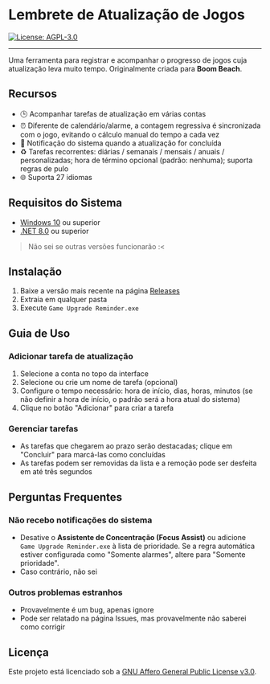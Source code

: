 ﻿# Lembrete de Atualização de Jogos

[![License: AGPL-3.0](https://img.shields.io/badge/License-AGPL--3.0-blue.svg)](https://opensource.org/licenses/AGPL-3.0)

---

Uma ferramenta para registrar e acompanhar o progresso de jogos cuja atualização leva muito tempo. Originalmente criada para **Boom Beach**.

## Recursos

- 🕒 Acompanhar tarefas de atualização em várias contas
- ⏰ Diferente de calendário/alarme, a contagem regressiva é sincronizada com o jogo, evitando o cálculo manual do tempo a cada vez
- 🔔 Notificação do sistema quando a atualização for concluída
- ♻️ Tarefas recorrentes: diárias / semanais / mensais / anuais / personalizadas; hora de término opcional (padrão: nenhuma); suporta regras de pulo
- 🌐 Suporta 27 idiomas

## Requisitos do Sistema

- [Windows 10](https://www.microsoft.com/en-ca/software-download/windows10) ou superior
- [.NET 8.0](https://dotnet.microsoft.com/en-us/download/dotnet/8.0) ou superior

> Não sei se outras versões funcionarão :<

## Instalação

1. Baixe a versão mais recente na página [Releases](https://github.com/YuanXiQWQ/Game-Upgrade-Reminder/releases)
2. Extraia em qualquer pasta
3. Execute `Game Upgrade Reminder.exe`

## Guia de Uso

### Adicionar tarefa de atualização

1. Selecione a conta no topo da interface
2. Selecione ou crie um nome de tarefa (opcional)
3. Configure o tempo necessário: hora de início, dias, horas, minutos (se não definir a hora de início, o padrão será a hora atual do sistema)
4. Clique no botão "Adicionar" para criar a tarefa

### Gerenciar tarefas

- As tarefas que chegarem ao prazo serão destacadas; clique em "Concluir" para marcá-las como concluídas
- As tarefas podem ser removidas da lista e a remoção pode ser desfeita em até três segundos

## Perguntas Frequentes

### Não recebo notificações do sistema

- Desative o **Assistente de Concentração (Focus Assist)** ou adicione `Game Upgrade Reminder.exe` à lista de prioridade. Se a regra automática estiver configurada como "Somente alarmes", altere para "Somente prioridade".
- Caso contrário, não sei

### Outros problemas estranhos

- Provavelmente é um bug, apenas ignore
- Pode ser relatado na página Issues, mas provavelmente não saberei como corrigir

## Licença

Este projeto está licenciado sob a [GNU Affero General Public License v3.0](../LICENSE).